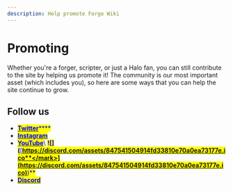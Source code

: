 ```yaml
---
description: Help promote Forge Wiki
---
```


# Promoting

Whether you're a forger, scripter, or just a Halo fan, you can still contribute to the site by helping us promote it! The community is our most important asset (which includes you), so here are some ways that you can help the site continue to grow.

## Follow us

* [<mark style="color:blue;">**Twitter**</mark>](https://twitter.com/forgewiki)<mark style="color:blue;">****</mark>
* <mark style="color:blue;">****</mark>[<mark style="color:blue;">**Instagram**</mark>](https://www.instagram.com/forgewiki/)<mark style="color:blue;">****</mark>
* <mark style="color:blue;">****</mark>[<mark style="color:blue;">**YouTube**</mark>](https://www.youtube.com/channel/UCuwFo8UDYYmQjew3EKfO50g)<mark style="color:blue;">****</mark>\ <mark style="color:blue;">**!\[]\(**</mark>[<mark style="color:blue;">**https://discord.com/assets/847541504914fd33810e70a0ea73177e.ico**</mark>](https://discord.com/assets/847541504914fd33810e70a0ea73177e.ico)<mark style="color:blue;">**)**</mark>
* <mark style="color:blue;">****</mark>[<mark style="color:blue;">**Discord**</mark>](https://discord.gg/7J4A6a2f8k)<mark style="color:blue;">****</mark>
